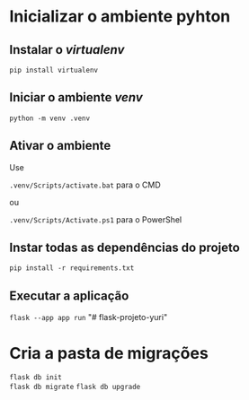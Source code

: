 # Inicializar o ambiente pyhton

## Instalar o _virtualenv_
`pip install virtualenv`

## Iniciar o ambiente _venv_
`python -m venv .venv`

## Ativar o ambiente
Use 

`.venv/Scripts/activate.bat` para o CMD

ou

`.venv/Scripts/Activate.ps1` para o PowerShel

## Instar todas as dependências do projeto
`pip install -r requirements.txt`

## Executar a aplicação
`flask --app app run` "# flask-projeto-yuri" 

# Cria a pasta de migrações

`flask db init`   
`flask db migrate` 
`flask db upgrade` 

